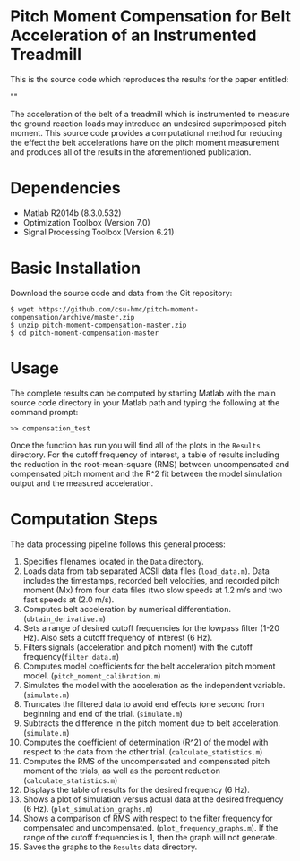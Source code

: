 Pitch Moment Compensation for Belt Acceleration of an Instrumented Treadmill
============================================================================

This is the source code which reproduces the results for the paper entitled:

"<insert final paper citation here>"

The acceleration of the belt of a treadmill which is instrumented to measure
the ground reaction loads may introduce an undesired superimposed pitch moment.
This source code provides a computational method for reducing the effect the
belt accelerations have on the pitch moment measurement and produces all of the
results in the aforementioned publication.

Dependencies
============

- Matlab R2014b (8.3.0.532)
- Optimization Toolbox (Version 7.0)
- Signal Processing Toolbox (Version 6.21)

Basic Installation
==================

Download the source code and data from the Git repository:

    $ wget https://github.com/csu-hmc/pitch-moment-compensation/archive/master.zip
    $ unzip pitch-moment-compensation-master.zip
    $ cd pitch-moment-compensation-master

Usage
=====

The complete results can be computed by starting Matlab with the main source
code directory in your Matlab path and typing the following at the command
prompt:

    >> compensation_test

Once the function has run you will find all of the plots in the `Results`
directory. For the cutoff frequency of interest, a table of results including
the reduction in the root-mean-square (RMS) between uncompensated and
compensated pitch moment and the R^2 fit between the model simulation output
and the measured acceleration.

Computation Steps
=================

The data processing pipeline follows this general process:

1. Specifies filenames located in the `Data` directory.
2. Loads data from tab separated ACSII data files (`load_data.m`). Data
   includes the timestamps, recorded belt velocities, and recorded pitch moment
   (Mx) from four data files (two slow speeds at 1.2 m/s and two fast speeds at
   (2.0 m/s).
3. Computes belt acceleration by numerical
   differentiation.(`obtain_derivative.m`)
4. Sets a range of desired cutoff frequencies for the lowpass filter (1-20 Hz).
   Also sets a cutoff frequency of interest (6 Hz).
5. Filters signals (acceleration and pitch moment) with the cutoff
   frequency(`filter_data.m`)
6. Computes model coefficients for the belt acceleration pitch moment model.
   (`pitch_moment_calibration.m`)
7. Simulates the model with the acceleration as the independent variable.
   (`simulate.m`)
8. Truncates the filtered data to avoid end effects (one second from beginning
   and end of the trial. (`simulate.m`)
9. Subtracts the difference in the pitch moment due to belt acceleration.
    (`simulate.m`)
10. Computes the coefficient of determination (R^2) of the model with respect to
    the data from the other trial. (`calculate_statistics.m`)
11. Computes the RMS of the uncompensated and compensated pitch moment of the
    trials, as well as the percent reduction (`calculate_statistics.m`)
12. Displays the table of results for the desired frequency (6 Hz).
13. Shows a plot of simulation versus actual data at the desired frequency (6
    Hz).  (`plot_simulation_graphs.m`)
14. Shows a comparison of RMS with respect to the filter frequency for
    compensated and uncompensated. (`plot_frequency_graphs.m`). If the range of
    the cutoff frequencies is 1, then the graph will not generate.
15. Saves the graphs to the `Results` data directory.
